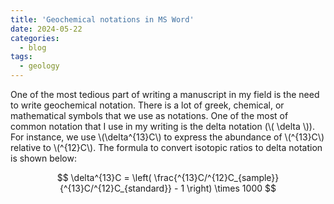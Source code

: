 ```yaml
---
title: 'Geochemical notations in MS Word'
date: 2024-05-22
categories:
  - blog
tags:
  - geology
---
```

One of the most tedious part of writing a manuscript in my field is the need to write geochemical notation. There is a lot of greek, chemical, or mathematical symbols that we use as notations. One of the most of common notation that I use in my writing is the delta notation (\\( \delta \\)). For instance, we use \\(\delta^{13}C\\) to express the abundance of \\(^{13}C\\) relative to \\(^{12}C\\). The formula to convert isotopic ratios to delta notation is shown below:

$$
\delta^{13}C = \left( \frac{^{13}C/^{12}C_{sample}}{^{13}C/^{12}C_{standard}} - 1 \right) \times 1000
$$
